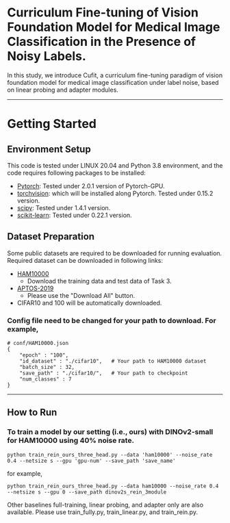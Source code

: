 # Curriculum Fine-tuning of Vision Foundation Model for Medical Image Classification in the Presence of Noisy Labels.
In this study, we introduce Cufit, a curriculum fine-tuning paradigm of vision foundation model for medical image classification under label noise, based on linear probing and adapter modules.

---
# Getting Started
## Environment Setup
   This code is tested under LINUX 20.04 and Python 3.8 environment, and the code requires following packages to be installed:
    
   - [Pytorch](https://pytorch.org/): Tested under 2.0.1 version of Pytorch-GPU.
   - [torchvision](https://pytorch.org/vision/stable/index.html): which will be installed along Pytorch. Tested under 0.15.2 version.
   - [scipy](https://www.scipy.org/): Tested under 1.4.1 version.
   - [scikit-learn](https://scikit-learn.org/stable/): Tested under 0.22.1 version.

## Dataset Preparation
   Some public datasets are required to be downloaded for running evaluation. Required dataset can be downloaded in following links:    
   - [HAM10000](https://challenge.isic-archive.com/data/#2018)
     - Download the training data and test data of Task 3.
   - [APTOS-2019](https://www.kaggle.com/c/aptos2019-blindness-detection/data)
     - Please use the "Download All" button.
   - CIFAR10 and 100 will be automatically downloaded.

### Config file need to be changed for your path to download. For example,
~~~
# conf/HAM10000.json
{
    "epoch" : "100",
    "id_dataset" : "./cifar10",   # Your path to HAM10000 dataset
    "batch_size" : 32,
    "save_path" : "./cifar10/",   # Your path to checkpoint
    "num_classes" : 7
}
~~~

---
## How to Run
### To train a model by our setting (i.e., ours) with DINOv2-small for HAM10000 using 40% noise rate.
~~~
python train_rein_ours_three_head.py --data 'ham10000' --noise_rate 0.4 --netsize s --gpu 'gpu-num' --save_path 'save_name'
~~~
for example,
~~~
python train_rein_ours_three_head.py --data ham10000 --noise_rate 0.4 --netsize s --gpu 0 --save_path dinov2s_rein_3module
~~~
Other baselines full-training, linear probing, and adapter only are also available. Please use train_fully.py, train_linear.py, and train_rein.py.


